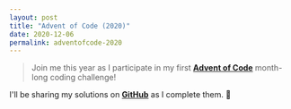 ```yaml
---
layout: post
title: "Advent of Code (2020)"
date: 2020-12-06
permalink: adventofcode-2020
---
```

<!-- ![1.png]({{site.url}}/assets/resources-adventofcode-2020/1.png) -->

> Join me this year as I participate in my first [**Advent of Code**](https://adventofcode.com) month-long coding challenge!

I'll be sharing my solutions on [**GitHub**](https://github.com/joshspicer/adventofcode2020) as I complete them. 🚀
